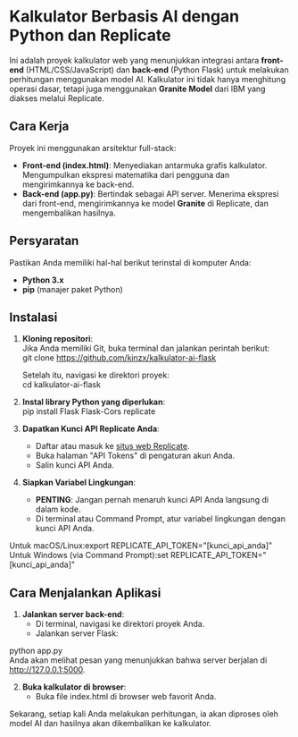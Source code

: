 # **Kalkulator Berbasis AI dengan Python dan Replicate**

Ini adalah proyek kalkulator web yang menunjukkan integrasi antara **front-end** (HTML/CSS/JavaScript) dan **back-end** (Python Flask) untuk melakukan perhitungan menggunakan model AI. Kalkulator ini tidak hanya menghitung operasi dasar, tetapi juga menggunakan **Granite Model** dari IBM yang diakses melalui Replicate.

## **Cara Kerja**

Proyek ini menggunakan arsitektur full-stack:

* **Front-end (index.html)**: Menyediakan antarmuka grafis kalkulator. Mengumpulkan ekspresi matematika dari pengguna dan mengirimkannya ke back-end.  
* **Back-end (app.py)**: Bertindak sebagai API server. Menerima ekspresi dari front-end, mengirimkannya ke model **Granite** di Replicate, dan mengembalikan hasilnya.

## **Persyaratan**

Pastikan Anda memiliki hal-hal berikut terinstal di komputer Anda:

* **Python 3.x**  
* **pip** (manajer paket Python)

## **Instalasi**

1. **Kloning repositori**:  
   Jika Anda memiliki Git, buka terminal dan jalankan perintah berikut:  
   git clone https://github.com/kinzx/kalkulator-ai-flask

   Setelah itu, navigasi ke direktori proyek:  
   cd kalkulator-ai-flask

2. **Instal library Python yang diperlukan**:  
   pip install Flask Flask-Cors replicate

3. **Dapatkan Kunci API Replicate Anda**:  
   * Daftar atau masuk ke [situs web Replicate](https://replicate.com).  
   * Buka halaman "API Tokens" di pengaturan akun Anda.  
   * Salin kunci API Anda.  
4. **Siapkan Variabel Lingkungan**:  
   * **PENTING**: Jangan pernah menaruh kunci API Anda langsung di dalam kode.  
   * Di terminal atau Command Prompt, atur variabel lingkungan dengan kunci API Anda.

Untuk macOS/Linux:export REPLICATE\_API\_TOKEN="\[kunci\_api\_anda\]"  
Untuk Windows (via Command Prompt):set REPLICATE\_API\_TOKEN="\[kunci\_api\_anda\]"

## **Cara Menjalankan Aplikasi**

1. **Jalankan server back-end**:  
   * Di terminal, navigasi ke direktori proyek Anda.  
   * Jalankan server Flask:

python app.py  
Anda akan melihat pesan yang menunjukkan bahwa server berjalan di http://127.0.0.1:5000.

2. **Buka kalkulator di browser**:  
   * Buka file index.html di browser web favorit Anda.

Sekarang, setiap kali Anda melakukan perhitungan, ia akan diproses oleh model AI dan hasilnya akan dikembalikan ke kalkulator.